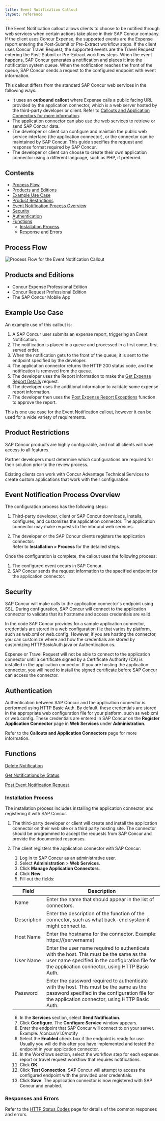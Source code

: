 ```yaml
---
title: Event Notification Callout
layout: reference
---
```


The Event Notification callout allows clients to choose to be notified through web services when certain actions take place in their SAP Concur company. If the client uses Concur Expense, the supported events are the Expense report entering the Post-Submit or Pre-Extract workflow steps. If the client uses Concur Travel Request, the supported events are the Travel Request entering the Post-Submit or Pre-Extract workflow steps. When the event happens, SAP Concur generates a notification and places it into the notification system queue. When the notification reaches the front of the queue, SAP Concur sends a request to the configured endpoint with event information.

This callout differs from the standard SAP Concur web services in the following ways:

* It uses an **outbound** **callout** where Expense calls a public facing URL provided by the application connector, which is a web server hosted by the third-party developer or client. Refer to [Callouts and Application Connectors for more information](/api-reference/callouts/callouts-application-connectors.html).
* The application connector can also use the web services to retrieve or send SAP Concur data.
* The developer or client can configure and maintain the public web service interface (the application connector), or the connector can be maintained by SAP Concur. This guide specifies the request and response format required by SAP Concur.
* The developer or client can choose to create their own application connector using a different language, such as PHP, if preferred.

## Contents
* [Process Flow](#process-flow)
* [Products and Editions](#products-editions)
* [Example Use Case](#example-use-case)
* [Product Restrictions](#product-restrictions)
* [Event Notification Process Overview](#event-notification-process)
* [Security](#security)
* [Authentication](#authentication)
* [Functions](#functions)
  * [Installation Process](#installation-process)
  * [Response and Errors](#response-errors)

## <a name="process-flow"></a>Process Flow

![Process Flow for the Event Notification Callout](./event-notification-process-flow.png)

## <a name="products-editions"></a>Products and Editions

* Concur Expense Professional Edition
* Concur Request Professional Edition
* The SAP Concur Mobile App

## <a name="example-use-case"></a>Example Use Case

An example use of this callout is:

1. A SAP Concur user submits an expense report, triggering an Event Notification.
2. The notification is placed in a queue and processed in a first come, first served order.
3. When the notification gets to the front of the queue, it is sent to the endpoint specified by the developer.
4. The application connector returns the HTTP 200 status code, and the notification is removed from the queue.
5. The developer uses the Report information to make the [Get Expense Report Details][2] request.
6. The developer uses the additional information to validate some expense report information.
7. The developer then uses the [Post Expense Report Exceptions][3] function to approve the report.

This is one use case for the Event Notification callout, however it can be used for a wide variety of requirements.

## <a name="product-restrictions"></a>Product Restrictions

SAP Concur products are highly configurable, and not all clients will have access to all features.

Partner developers must determine which configurations are required for their solution prior to the review process.

Existing clients can work with Concur Advantage Technical Services to create custom applications that work with their configuration.

## <a name="event-notification-process"></a>Event Notification Process Overview

The configuration process has the following steps:

1. Third-party developer, client or SAP Concur downloads, installs, configures, and customizes the application connector. The application connector may make requests to the inbound web services.  

2. The developer or the SAP Concur clients registers the application connector.  
  Refer to **Installation \> Process** for the detailed steps.

Once the configuration is complete, the callout uses the following process:

1. The configured event occurs in SAP Concur.
2. SAP Concur sends the request information to the specified endpoint for the application connector.

## Security

SAP Concur will make calls to the application connector's endpoint using SSL. During configuration, SAP Concur will connect to the application connector to validate that its hostname and access credentials are valid.

In the code SAP Concur provides for a sample application connector, credentials are stored in a web configuration file that varies by platform, such as web.xml or web.config. However, if you are hosting the connector, you can customize where and how the credentials are stored by customizing HTTPBasicAuth.java or Authentication.cs.

Expense or Travel Request will not be able to connect to the application connector until a certificate signed by a Certificate Authority (CA) is installed in the application connector. If you are hosting the application connector, you will need to install the signed certificate before SAP Concur can access the connector.

## Authentication

Authentication between SAP Concur and the application connector is performed using HTTP Basic Auth. By default, these credentials are stored in the appropriate web configuration file for your platform, such as web.xml or web.config. These credentials are entered in SAP Concur on the **Register Application Connector** page in **Web Services** under **Administration**.

Refer to the **Callouts and Application Connectors** page for more information.

## <a name="functions"></a>Functions

[Delete Notification][9]  

[Get Notifications by Status][10]  

[Post Event Notification Request ][11]  

### <a name="installation-process"></a>Installation Process
The installation process includes installing the application connector, and registering it with SAP Concur.

1. The third-party developer or client will create and install the application connector on their web site or a third party hosting site. The connector should be programmed to accept the requests from SAP Concur and provide the documented responses.
2. The client registers the application connector with SAP Concur:
   1. Log in to SAP Concur as an administrative user.
   2. Select **Administration** \> **Web Services**.
   3. Click **Manage Application Connectors**.
   4. Click **New**.
   5. Fill out the fields:     


    |  Field       |  Description |
    |--------------|--------------|
    |  Name        |  Enter the name that should appear in the list of connectors.|
    |  Description |  Enter the description of the function of the connector, such as what back-end system it might connect to. |
    |  Host Name   |  Enter the hostname for the connector. Example: https://{servername} |
    |  User Name   |  Enter the user name required to authenticate with the host. This must be the same as the user name specified in the configuration file for the application connector, using HTTP Basic Auth. |
    |  Password    |  Enter the password required to authenticate with the host. This must be the same as the password specified in the configuration file for the application connector, using HTTP Basic Auth. |

    6. In the **Services** section, select **Send Notification**.
    7. Click **Configure**. The **Configure Service** window appears.    
    8. Enter the endpoint that SAP Concur will connect to on your server. Example: /concur/v1.0/notify
    9. Select the **Enabled** check box if the endpoint is ready for use. Usually you will do this after you have implemented and tested the endpoint in your application connector.
    10. In the Workflows section, select the workflow step for each expense report or travel request workflow that requires notifications.
    11. Click **OK**.
    12. Click **Test Connection**. SAP Concur will attempt to access the configured endpoint with the provided user credentials.
    13. Click **Save**. The application connector is now registered with SAP Concur and enabled.

### <a name="response-errors"></a>Responses and Errors

Refer to the [HTTP Status Codes](/api-reference/http-status-codes.html) page for details of the common responses and errors.

[2]:  /api-reference/expense/expense-report/v3.reports.html
[3]:  /api-reference/expense/expense-report/post-report-exceptions.html
[7]:  https://developer.concur.com/api-documentation/core-concepts
[9]:  /api-reference/callouts/delete-notification.html
[10]: /api-reference/callouts/get-notifications-status.html
[11]: /api-reference/callouts/post-event-notification.html
[12]: /callouts/event-notification#installproc
[13]: /callouts/event-notification#responses
[14]: https://github.com/concurtech
